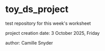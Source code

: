 # toy_ds_project
test repository for this week's worksheet

project creation date: 3 October 2025, Friday

author: Camille Snyder

